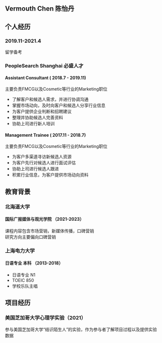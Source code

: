 ## Vermouth Chen 陈怡丹

## 个人经历

### 2019.11-2021.4
留学备考

### PeopleSearch Shanghai 必盛人才 
#### Assistant Consultant ( 2018.7 - 2019.11)
 主要负责FMCG以及Cosmetic等行业的Marketing职位
- 了解客户和候选人需求，并进行协调沟通
- 掌握市场动向，及时向客户和候选人分享行业信息
- 为客户提供企业判断和招聘建议
- 整理并协助候选人完善资料
- 协助上司进行新人培训


#### Management Trainee ( 2017.11 - 2018.7)
主要负责FMCG以及Cosmetic等行业的Marketing职位
- 为客户多渠道寻访新候选人资源
- 为客户先行对候选人进行面试评估
- 协助上司进行候选人跟进
- 积累行业信息，为客户提供市场动向资料

## 教育背景
### 北海道大学
#### 国际广报媒体与观光学院 （2021-2023）
课程内容包含市场营销，新媒体传播，口碑营销  
研究方向主要偏向口碑营销

### 上海电力大学
#### 日语专业 本科 （2013-2018）
- 日语专业 N1
- TOEIC 850
- 学校乐队主唱

## 项目经历

### 美国芝加哥大学心理学实验（2021）
参与美国芝加哥大学“结识陌生人”的实验，作为参与者了解项目过程以及提供实验数据
